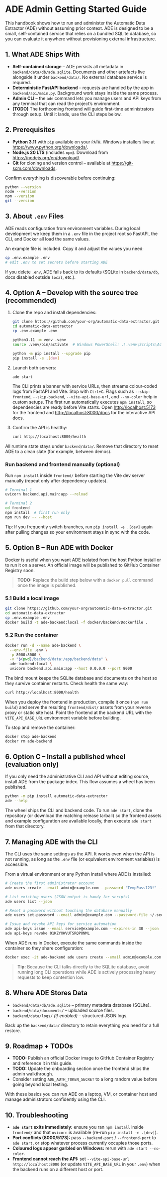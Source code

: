 # ADE Admin Getting Started Guide

This handbook shows how to run and administer the Automatic Data Extractor (ADE)
without assuming prior context. ADE is designed to be a small, self-contained
service that relies on a bundled SQLite database, so you can evaluate it
anywhere without provisioning external infrastructure.

## 1. What ADE Ships With
- **Self-contained storage** – ADE persists all metadata in
  `backend/data/db/ade.sqlite`. Documents and other artefacts live alongside it
  under `backend/data/`. No external database service is required.
- **Deterministic FastAPI backend** – requests are handled by the app in
  `backend/api/main.py`. Background work stays inside the same process.
- **Admin CLI** – the `ade` command lets you manage users and API keys from any
  terminal that can read the project’s environment.
- **(TODO)** The forthcoming frontend will guide first-time administrators
  through setup. Until it lands, use the CLI steps below.


## 2. Prerequisites
- **Python 3.11** with `pip` available on your `PATH`. Windows installers live at
  <https://www.python.org/downloads/>.
- **Node.js 20 LTS** (includes `npm`). Download from
  <https://nodejs.org/en/download/>.
- **Git** for cloning and version control – available at
  <https://git-scm.com/downloads>.

Confirm everything is discoverable before continuing:

```bash
python --version
node --version
npm --version
git --version
```

## 3. About `.env` Files
ADE reads configuration from environment variables. During local development we
keep them in a `.env` file in the project root so FastAPI, the CLI, and Docker
all load the same values.

An example file is included. Copy it and adjust the values you need:

```bash
cp .env.example .env
# edit .env to set secrets before starting ADE
```

If you delete `.env`, ADE falls back to its defaults (SQLite in
`backend/data/db`, docs disabled outside `local`, etc.).

## 4. Option A – Develop with the source tree (recommended)

1. Clone the repo and install dependencies:

   ```bash
   git clone https://github.com/your-org/automatic-data-extractor.git
   cd automatic-data-extractor
   cp .env.example .env

   python3.11 -m venv .venv
   source .venv/bin/activate  # Windows PowerShell: .\.venv\Scripts\Activate.ps1

   python -m pip install --upgrade pip
   pip install -e .[dev]
   ```

2. Launch both servers:

   ```bash
   ade start
   ```

   The CLI prints a banner with service URLs, then streams colour-coded logs from FastAPI and Vite. Stop with `Ctrl+C`. Flags such as `--skip-frontend`, `--skip-backend`, `--vite-api-base-url`, and `--no-color` help in custom setups. The first run automatically executes `npm install`, so dependencies are ready before Vite starts. Open <http://localhost:5173> for the frontend and <http://localhost:8000/docs> for the interactive API docs.

3. Confirm the API is healthy:

   ```bash
   curl http://localhost:8000/health
   ```

All runtime state stays under `backend/data/`. Remove that directory to reset ADE to a clean slate (for example, between demos).

### Run backend and frontend manually (optional)
Run `npm install` inside `frontend/` before starting the Vite dev server manually (repeat only after dependency updates).

```bash
# Terminal 1
uvicorn backend.api.main:app --reload

# Terminal 2
cd frontend
npm install  # first run only
npm run dev -- --host
```

Tip: If you frequently switch branches, run `pip install -e .[dev]` again after pulling changes so your environment stays in sync with the code.

## 5. Option B – Run ADE with Docker
Docker is useful when you want ADE isolated from the host Python install or to
run it on a server. An official image will be published to GitHub Container
Registry soon.

> **TODO:** Replace the build step below with a `docker pull` command once the
> image is published.

### 5.1 Build a local image
```bash
git clone https://github.com/your-org/automatic-data-extractor.git
cd automatic-data-extractor
cp .env.example .env
docker build -t ade-backend:local -f docker/backend/Dockerfile .
```

### 5.2 Run the container
```bash
docker run -d --name ade-backend \
  --env-file .env \
  -p 8000:8000 \
  -v "$(pwd)/backend/data:/app/backend/data" \
  ade-backend:local \
  uvicorn backend.api.main:app --host 0.0.0.0 --port 8000
```

The bind mount keeps the SQLite database and documents on the host so they
survive container restarts. Check health the same way:

```bash
curl http://localhost:8000/health
```

When you deploy the frontend in production, compile it once (`npm run build`)
and serve the resulting `frontend/dist/` assets from your reverse proxy or
static site host. Point the frontend at the backend URL with the `VITE_API_BASE_URL`
environment variable before building.

To stop and remove the container:

```bash
docker stop ade-backend
docker rm ade-backend
```

## 6. Option C – Install a published wheel (evaluation only)
If you only need the administrative CLI and API without editing source, install
ADE from the package index. This flow assumes a wheel has been published.

```bash
python -m pip install automatic-data-extractor
ade --help
```

The wheel ships the CLI and backend code. To run `ade start`, clone the
repository (or download the matching release tarball) so the frontend assets and
example configuration are available locally, then execute `ade start` from that
directory.

## 7. Managing ADE with the CLI
The CLI uses the same settings as the API. It works even when the API is not
running, as long as the `.env` file (or equivalent environment variables) is
accessible.

From a virtual environment or any Python install where ADE is installed:

```bash
# Create the first administrator account
ade users create --email admin@example.com --password "TempPass123!" --role admin

# List existing users (JSON output is handy for scripts)
ade users list --json

# Reset a password without touching the database manually
ade users set-password --email admin@example.com --password-file ~/.secrets/new-password.txt

# Issue and revoke API keys for service automation
ade api-keys issue --email service@example.com --expires-in 30 --json
ade api-keys revoke 01KZYXWVUTSRQPONML
```

When ADE runs in Docker, execute the same commands inside the container so they
share configuration:

```bash
docker exec -it ade-backend ade users create --email admin@example.com --password "TempPass123!" --role admin
```

> **Tip:** Because the CLI talks directly to the SQLite database, avoid running
> long CLI operations while ADE is actively processing heavy requests to keep
> contention low.

## 8. Where ADE Stores Data
- `backend/data/db/ade.sqlite` – primary metadata database (SQLite).
- `backend/data/documents/` – uploaded source files.
- `backend/data/logs/` *(if enabled)* – structured JSON logs.

Back up the `backend/data/` directory to retain everything you need for a full
restore.

## 9. Roadmap + TODOs
- **TODO:** Publish an official Docker image to GitHub Container Registry and
  reference it in this guide.
- **TODO:** Update the onboarding section once the frontend ships the admin
  walkthrough.
- Consider setting `ADE_AUTH_TOKEN_SECRET` to a long random value before going
  beyond local testing.

With these basics you can run ADE on a laptop, VM, or container host and manage
administrators confidently using the CLI.

## 10. Troubleshooting
- **`ade start` exits immediately:** ensure you ran `npm install` inside `frontend/` and that `uvicorn` is available (re-run `pip install -e .[dev]`).
- **Port conflicts (8000/5173):** pass `--backend-port` / `--frontend-port` to `ade start`, or stop whatever process currently occupies those ports.
- **Coloured logs appear garbled on Windows:** rerun with `ade start --no-color`.
- **Frontend cannot reach the API:** set `--vite-api-base-url http://localhost:8000` (or update `VITE_API_BASE_URL` in your `.env`) when the backend runs on a different host or port.







